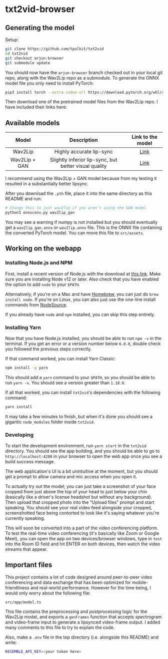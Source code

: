 # txt2vid-browser

## Generating the model

Setup:
```sh
git clone https://github.com/tpulkit/txt2vid
cd txt2vid
git checkout arjun-browser
git submodule update
```

You should now have the `arjun-browser` branch checked out in your local git repo, along with the Wav2Lip repo as a submodule. To generate the ONNX model file you only need to install PyTorch:
```sh
pip3 install torch --extra-index-url https://download.pytorch.org/whl/cpu
```

Then download one of the pretrained model files from the Wav2Lip repo. I have included their links here:

Available models
----------
| Model  | Description |  Link to the model | 
| :-------------: | :---------------: | :---------------: |
| Wav2Lip  | Highly accurate lip-sync | [Link](https://iiitaphyd-my.sharepoint.com/:u:/g/personal/radrabha_m_research_iiit_ac_in/Eb3LEzbfuKlJiR600lQWRxgBIY27JZg80f7V9jtMfbNDaQ?e=TBFBVW)  |
| Wav2Lip + GAN  | Slightly inferior lip-sync, but better visual quality | [Link](https://iiitaphyd-my.sharepoint.com/:u:/g/personal/radrabha_m_research_iiit_ac_in/EdjI7bZlgApMqsVoEUUXpLsBxqXbn5z8VTmoxp55YNDcIA?e=n9ljGW) |

I recommend using the Wav2Lip + GAN model because from my testing it resulted in a substantially better lipsync.

After you download the `.pth` file, place it into the same directory as this README and run:

```sh
# Change this to just wav2lip if you aren't using the GAN model
python3 onnxconv.py wav2lip_gan
```

You may see a warning if numpy is not installed but you should eventually get a `wav2lip_gan.onnx` or `wav2lip.onnx` file. This is the ONNX file containing the converted PyTorch model. You can move this file to `src/assets`.


## Working on the webapp

### Installing Node.js and NPM

First, install a recent version of Node.js with the download at [this link](https://nodejs.org/en/download/). Make sure you are installing Node v12 or later. Also check that you have enabled the option to add `node` to your `$PATH`.

Alternatively, if you're on a Mac and have [Homebrew](https://brew.sh), you can just do `brew install node`. If you're on Linux, you can also just use the one-line install commands from [NodeSource](https://github.com/nodesource/distributions).

If you already have `node` and `npm` installed, you can skip this step entirely.

### Installing Yarn

Now that you have Node.js installed, you should be able to run `npm -v` in the terminal. If you get an error or a version number below `6.0.0`, double check you followed the previous steps correctly.

If that command worked, you can install Yarn Classic:
```sh
npm install -g yarn
```

This should add a `yarn` command to your `$PATH`, so you should be able to run `yarn -v`. You should see a version greater than `1.18.0`.

If all that worked, you can install `txt2vid`'s dependencies with the following command:
```sh
yarn install
```

It may take a few minutes to finish, but when it's done you should see a gigantic `node_modules` folder inside `txt2vid`.

### Developing

To start the development environment, run `yarn start` in the `txt2vid` directory. You should see the app building, and you should be able to go to `http://localhost:4200` in your browser to open the web app once you see a build success message.

The web application's UI is a bit unintuitive at the moment, but you should get a prompt to allow camera and mic access when you open it.

To actually try out the model, you can just take a screenshot of your face cropped from just above the top of your head to just below your chin (basically like a driver's license headshot but without any background). Then upload that cropped photo into the "Upload files" prompt and start speaking. You should see your real video feed alongside your cropped, screenshotted face being contorted to look like it's saying whatever you're currently speaking.

This will soon be converted into a part of the video conferencing platform. To test the real-time video conferencing (it's basically like Zoom or Google Meet), you can open the app on two devices/browser windows, type in `test` into the Room ID field and hit ENTER on both devices, then watch the video streams that appear.

## Important files

This project contains a lot of code designed around peer-to-peer video conferencing and data exchange that has been optimized for mobile-friendliness and real-world performance. However for the time being, I would only worry about the following file:

```
src/app/model.ts
```

This file contains the preprocessing and postprocessing logic for the Wav2Lip model, and exports a `genFrames` function that accepts spectrogram and video-frame input to generate a lipsynced video-frame output. I added many comments to this file to try to explain the code.

Also, make a `.env` file in the top directory (i.e. alongside this README) and write:

```sh
RESEMBLE_API_KEY=<your token here>
```